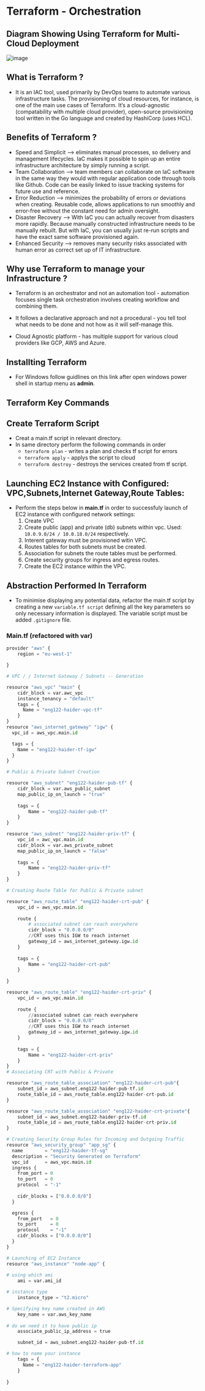 # Terraform - Orchestration

## Diagram Showing Using Terraform for Multi-Cloud Deployment

![image](https://user-images.githubusercontent.com/97620055/189123364-ee2d3e4a-4bfc-4ebd-9b5a-35482c4b830b.png)

## What is Terraform ?

- It is an IAC tool, used primarily by DevOps teams to automate various infrastructure tasks. The provisioning of cloud resources, for instance, is one of the main use cases of Terraform. It’s a cloud-agnostic (compatability with multiple cloud provider), open-source provisioning tool written in the Go language and created by HashiCorp (uses HCL).

## Benefits of Terraform ?

- Speed and Simplicit --> eliminates manual processes, so delivery and management lifecycles. IaC makes it possible to spin up an entire infrastructure architecture by simply running a script.
- Team Collaboration --> team members can collaborate on IaC software in the same way they would with regular application code through tools like Github. Code can be easily linked to issue tracking systems for future use and reference.
- Error Reduction -->  minimizes the probability of errors or deviations when creating. Reusable code, allows applications to run smoothly and error-free without the constant need for admin oversight.
- Disaster Recovery --> With IaC you can actually recover from disasters more rapidly. Because manually constructed infrastructure needs to be manually rebuilt. But with IaC, you can usually just re-run scripts and have the exact same software provisioned again.
- Enhanced Security --> removes many security risks associated with human error as correct set up of IT infrastructure. 

## Why use Terraform to manage your Infrastructure ?

- Terraform is an orchestrator and not an automation tool - automation focuses single task orchestration involves creating workflow and combining them. 

- It follows a declarative approach and not a procedural - you tell tool what needs to be done and not how as it will self-manage this. 

- Cloud Agnostic platform - has multiple support for various cloud providers like GCP, AWS and Azure. 


## Installting Terraform

- For Windows follow guidlines on this link after open windows power shell in startup menu as **admin**.

## Terraform Key Commands

## Create Terraform Script

- Creat a main.tf script in relevant directory.
- In same directory perform the following commands in order
    - `terraform plan` - writes a plan and checks tf script for errors
    - `terraform apply` - applys the script to cloud
    - `terraform destroy` - destroys the services created from tf script.
  
## Launching EC2 Instance with Configured: VPC,Subnets,Internet Gateway,Route Tables:

- Perform the steps below in **main.tf** in order to successfuly launch of EC2 instance with configured network settings:
    1. Create VPC 
    2. Create public (app) and private (db) subnets within vpc. Used: `10.0.9.0/24 / 10.0.18.0/24` respectively.
    3. Interent gateway must be provisioned witin VPC. 
    4. Routes tables for both subnets must be created.
    5. Association for subnets the route tables must be performed.
    6. Create security groups for ingress and egress routes. 
    7. Create the EC2 instance within the VPC. 
 ## Abstraction Performed In Terraform

- To minimise displaying any potential data, refactor the main.tf script by creating a new `variable.tf script` defining all the key parameters so only necessary information is displayed. The variable script must be added `.gitignore` file.

### Main.tf (refactored with var)
   

``` python
provider "aws" {
    region = "eu-west-1"

}

# VPC / / Internet Gateway / Subnets -- Generation

resource "aws_vpc" "main" {
    cidr_block = var.awc_vpc
    instance_tenancy = "default"
    tags = {
      Name = "eng122-haider-vpc-tf"
    } 
}
resource "aws_internet_gateway" "igw" {
  vpc_id = aws_vpc.main.id

  tags = {
    Name = "eng122-haider-tf-igw"
  }
}

# Public & Private Subnet Creation

resource "aws_subnet" "eng122-haider-pub-tf" {
    cidr_block = var.aws_public_subnet
    map_public_ip_on_launch = "true"
    
    tags = {
        Name = "eng122-haider-pub-tf"
    }
}

resource "aws_subnet" "eng122-haider-priv-tf" {
    vpc_id = awc_vpc.main.id
    cidr_block = var.aws_private_subnet
    map_public_ip_on_launch = "false"
    
    tags = {
        Name = "eng122-haider-priv-tf"
    }
}

# Creating Route Table for Public & Private subnet 

resource "aws_route_table" "eng122-haider-crt-pub" {
    vpc_id = aws_vpc.main.id
    
    route {
        # associated subnet can reach everywhere
        cidr_block = "0.0.0.0/0" 
        //CRT uses this IGW to reach internet
        gateway_id = aws_internet_gateway.igw.id 
    }
    
    tags = {
        Name = "eng122-haider-crt-pub"
    }
 
}

resource "aws_route_table" "eng122-haider-crt-priv" {
    vpc_id = aws_vpc.main.id
    
    route {
        //associated subnet can reach everywhere
        cidr_block = "0.0.0.0/0" 
        //CRT uses this IGW to reach internet
        gateway_id = aws_internet_gateway.igw.id 
    }
    
    tags = {
        Name = "eng122-haider-crt-priv"
    }
}
# Associating CRT with Public & Private

resource "aws_route_table_association" "eng122-haider-crt-pub"{
    subnet_id = aws_subnet.eng122-haider-pub-tf.id
    route_table_id = aws_route_table.eng122-haider-crt-pub.id
}

resource "aws_route_table_association" "eng122-haider-crt-private"{
    subnet_id = aws_subnet.eng122-haider-priv-tf.id
    route_table_id = aws_route_table.eng122-haider-crt-priv.id 
}

# Creating Security Group Rules for Incoming and Outgoing Traffic
resource "aws_security_group" "app_sg" {
  name        = "eng122-haider-tf-sg"
  description = "Security Generated on Terraform"
  vpc_id      = aws_vpc.main.id
  ingress {
    from_port = 0
    to_port   = 0
    protocol  = "-1"
    
    cidr_blocks = ["0.0.0.0/0"]
  }

  egress {
    from_port   = 0
    to_port     = 0
    protocol    = "-1"
    cidr_blocks = ["0.0.0.0/0"]
  }
}

# Launching of EC2 Instance
resource "aws_instance" "node-app" {
  
# using which ami
    ami = var.ami_id

# instance type
    instance_type = "t2.micro"

# Specifying key name created in AWS
    key_name = var.aws_key_name
      
# do we need it to have public ip
    associate_public_ip_address = true 

    subnet_id = aws_subnet.eng122-haider-pub-tf.id

# how to name your instance
    tags = {
      Name = "eng122-haider-terraform-app"
    }
    
}
```
